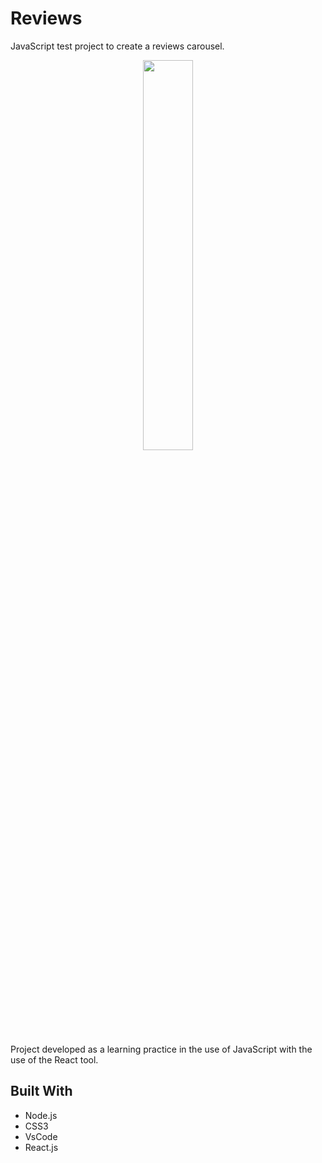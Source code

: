 # Reviews

JavaScript test project to create a reviews carousel.

<p align="center"><img src=https://user-images.githubusercontent.com/102605061/164058179-97862aa0-641f-4c2e-8f29-04d6ecb37404.gif width="40%" height="40%"> <p>
  
Project developed as a learning practice in the use of JavaScript with the use of the React tool. 
  
## Built With
  
  * Node.js
  * CSS3
  * VsCode
  * React.js

